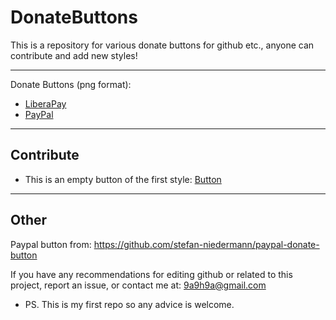 # DonateButtons
This is a repository for various donate buttons for github etc., anyone can contribute and add new styles!

---
Donate Buttons (png format):
- [LiberaPay](https://raw.githubusercontent.com/aha999/DonateButtons/master/LiberaPay.png)
- [PayPal](https://raw.githubusercontent.com/aha999/DonateButtons/master/Paypal.png)

---
## Contribute
- This is an empty button of the first style: [Button](https://github.com/aha999/DonateButtons/blob/master/Template.png)

---
## Other
Paypal button from: https://github.com/stefan-niedermann/paypal-donate-button

If you have any recommendations for editing github or related to this project, report an issue, or contact me at: 9a9h9a@gmail.com
- PS. This is my first repo so any advice is welcome.
